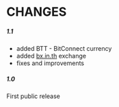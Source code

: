 # CHANGES

##### 1.1
* added BTT - BitConnect currency
* added [bx.in.th](https://bx.in.th/ref/s9c3HU/) exchange
* fixes and improvements

##### 1.0
First public release

